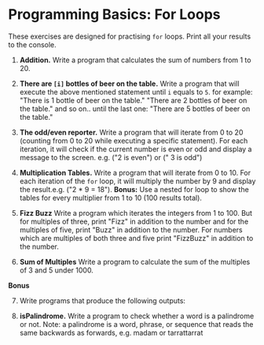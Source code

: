 # Programming Basics: For Loops

These exercises are designed for practising `for` loops. Print all your results to the console.

1. **Addition.** 
Write a program that calculates the sum of  numbers from 1 to 20.

2. **There are `[i]` bottles of beer on the table.** 
Write a program that will execute the above mentioned statement until `i` equals to `5`. for example:
"There is 1 bottle of beer on the table." 
"There are 2 bottles of beer on the table."
 and so on.. until the last one:
"There are 5 bottles of beer on the table."

3. **The odd/even reporter.**
Write a program that will iterate from 0 to 20 (counting from 0 to 20 while executing a specific statement). For each iteration, it will check if the current number is even or odd and display a message to the screen. e.g. ("2 is even") or (" 3 is odd")

4. **Multiplication Tables.**
Write a program that will iterate from 0 to 10. For each iteration of the `for` loop, it will multiply the number by 9 and display the result.e.g. ("2 * 9 = 18").
**Bonus:** Use a nested for loop to show the tables for every multiplier from 1 to 10 (100 results total).

5. **Fizz Buzz**
Write a program which iterates the integers from 1 to 100. But for multiples of three, print "Fizz" in addition to the number and for the multiples of five, print "Buzz" in addition to the number. For numbers which are multiples of both three and five print "FizzBuzz" in addition to the number.

6. **Sum of Multiples**
Write a program to calculate the sum of the multiples of 3 and 5 under 1000.

**Bonus** 

7. Write programs that produce the following outputs: 


8. **isPalindrome.**
Write a program to check whether a word is a palindrome or not. 
Note: a palindrome is a word, phrase, or sequence that reads the same backwards as forwards, e.g. madam or tarrattarrat


